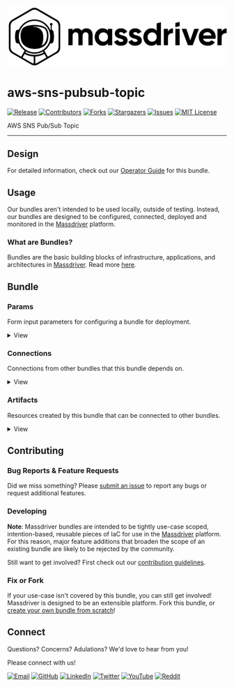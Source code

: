 




[![Massdriver][logo]][website]

# aws-sns-pubsub-topic

[![Release][release_shield]][release_url]
[![Contributors][contributors_shield]][contributors_url]
[![Forks][forks_shield]][forks_url]
[![Stargazers][stars_shield]][stars_url]
[![Issues][issues_shield]][issues_url]
[![MIT License][license_shield]][license_url]

<!--
##### STILL NEED TO GET SLACK WORKING ###
[!["Slack Community"](%s)][slack]
-->


AWS SNS Pub/Sub Topic


---

## Design

For detailed information, check out our [Operator Guide](operator.mdx) for this bundle.

## Usage

Our bundles aren't intended to be used locally, outside of testing. Instead, our bundles are designed to be configured, connected, deployed and monitored in the [Massdriver][website] platform.

### What are Bundles?

Bundles are the basic building blocks of infrastructure, applications, and architectures in [Massdriver][website]. Read more [here](https://docs.massdriver.cloud/concepts/bundles).

## Bundle

### Params

Form input parameters for configuring a bundle for deployment.

<details>
<summary>View</summary>

<!-- PARAMS:START -->

**Params coming soon**

<!-- PARAMS:END -->

</details>

### Connections

Connections from other bundles that this bundle depends on.

<details>
<summary>View</summary>

<!-- CONNECTIONS:START -->

**Connections coming soon**

<!-- CONNECTIONS:END -->

</details>

### Artifacts

Resources created by this bundle that can be connected to other bundles.

<details>
<summary>View</summary>

<!-- ARTIFACTS:START -->

**Artifacts coming soon**

<!-- ARTIFACTS:END -->

</details>

## Contributing

<!-- CONTRIBUTING:START -->

### Bug Reports & Feature Requests

Did we miss something? Please [submit an issue](https://github.com/massdriver-cloud/aws-sns-pubsub-topic/issues) to report any bugs or request additional features.

### Developing

**Note**: Massdriver bundles are intended to be tightly use-case scoped, intention-based, reusable pieces of IaC for use in the [Massdriver][website] platform. For this reason, major feature additions that broaden the scope of an existing bundle are likely to be rejected by the community.

Still want to get involved? First check out our [contribution guidelines](https://docs.massdriver.cloud/bundles/contributing).

### Fix or Fork

If your use-case isn't covered by this bundle, you can still get involved! Massdriver is designed to be an extensible platform. Fork this bundle, or [create your own bundle from scratch](https://docs.massdriver.cloud/bundles/development)!

<!-- CONTRIBUTING:END -->

## Connect

<!-- CONNECT:START -->

Questions? Concerns? Adulations? We'd love to hear from you!

Please connect with us!

[![Email][email_shield]][email_url]
[![GitHub][github_shield]][github_url]
[![LinkedIn][linkedin_shield]][linkedin_url]
[![Twitter][twitter_shield]][twitter_url]
[![YouTube][youtube_shield]][youtube_url]
[![Reddit][reddit_shield]][reddit_url]

<!-- markdownlint-disable -->

[logo]: https://raw.githubusercontent.com/massdriver-cloud/docs/main/static/img/logo-with-logotype-horizontal-400x110.svg
[docs]: https://docs.massdriver.cloud/?utm_source=github&utm_medium=readme&utm_campaign=aws-sns-pubsub-topic&utm_content=docs
[website]: https://www.massdriver.cloud/?utm_source=github&utm_medium=readme&utm_campaign=aws-sns-pubsub-topic&utm_content=website
[github]: https://github.com/massdriver-cloud?utm_source=github&utm_medium=readme&utm_campaign=aws-sns-pubsub-topic&utm_content=github
[slack]: https://massdriverworkspace.slack.com/?utm_source=github&utm_medium=readme&utm_campaign=aws-sns-pubsub-topic&utm_content=slack
[linkedin]: https://www.linkedin.com/company/massdriver/?utm_source=github&utm_medium=readme&utm_campaign=aws-sns-pubsub-topic&utm_content=linkedin



[contributors_shield]: https://img.shields.io/github/contributors/massdriver-cloud/aws-sns-pubsub-topic.svg?style=for-the-badge
[contributors_url]: https://github.com/massdriver-cloud/aws-sns-pubsub-topic/graphs/contributors
[forks_shield]: https://img.shields.io/github/forks/massdriver-cloud/aws-sns-pubsub-topic.svg?style=for-the-badge
[forks_url]: https://github.com/massdriver-cloud/aws-sns-pubsub-topic/network/members
[stars_shield]: https://img.shields.io/github/stars/massdriver-cloud/aws-sns-pubsub-topic.svg?style=for-the-badge
[stars_url]: https://github.com/massdriver-cloud/aws-sns-pubsub-topic/stargazers
[issues_shield]: https://img.shields.io/github/issues/massdriver-cloud/aws-sns-pubsub-topic.svg?style=for-the-badge
[issues_url]: https://github.com/massdriver-cloud/aws-sns-pubsub-topic/issues
[release_url]: https://github.com/massdriver-cloud/aws-sns-pubsub-topic/releases/latest
[release_shield]: https://img.shields.io/github/release/massdriver-cloud/aws-sns-pubsub-topic.svg?style=for-the-badge
[license_shield]: https://img.shields.io/github/license/massdriver-cloud/aws-sns-pubsub-topic.svg?style=for-the-badge
[license_url]: https://github.com/massdriver-cloud/aws-sns-pubsub-topic/blob/main/LICENSE


[email_url]: mailto:support@massdriver.cloud
[email_shield]: https://img.shields.io/badge/email-Massdriver-black.svg?style=for-the-badge&logo=mail.ru&color=000000
[github_url]: mailto:support@massdriver.cloud
[github_shield]: https://img.shields.io/badge/follow-Github-black.svg?style=for-the-badge&logo=github&color=181717
[linkedin_url]: https://linkedin.com/in/massdriver-cloud
[linkedin_shield]: https://img.shields.io/badge/follow-LinkedIn-black.svg?style=for-the-badge&logo=linkedin&color=0A66C2
[twitter_url]: https://twitter.com/massdriver?utm_source=github&utm_medium=readme&utm_campaign=aws-sns-pubsub-topic&utm_content=twitter
[twitter_shield]: https://img.shields.io/badge/follow-Twitter-black.svg?style=for-the-badge&logo=twitter&color=1DA1F2
[discourse_url]: https://community.massdriver.cloud?utm_source=github&utm_medium=readme&utm_campaign=aws-sns-pubsub-topic&utm_content=discourse
[discourse_shield]: https://img.shields.io/badge/join-Discourse-black.svg?style=for-the-badge&logo=discourse&color=000000
[youtube_url]: https://www.youtube.com/channel/UCfj8P7MJcdlem2DJpvymtaQ
[youtube_shield]: https://img.shields.io/badge/subscribe-Youtube-black.svg?style=for-the-badge&logo=youtube&color=FF0000
[reddit_url]: https://www.reddit.com/r/massdriver
[reddit_shield]: https://img.shields.io/badge/subscribe-Reddit-black.svg?style=for-the-badge&logo=reddit&color=FF4500

<!-- markdownlint-restore -->

<!-- CONNECT:END -->

